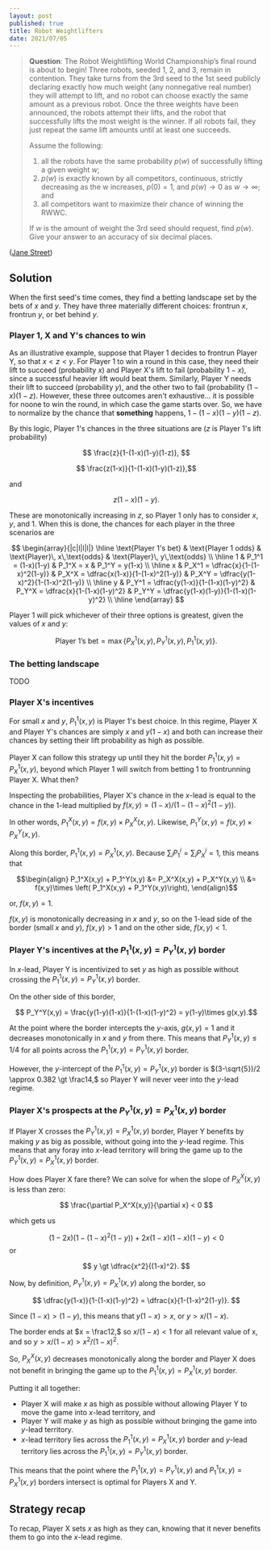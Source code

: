 ```yaml
---
layout: post
published: true
title: Robot Weightlifters
date: 2021/07/05
---
```


>**Question**: The Robot Weightlifting World Championship’s final round is about to begin! Three robots, seeded 1, 2, and 3, remain in contention. They take turns from the 3rd seed to the 1st seed publicly declaring exactly how much weight (any nonnegative real number) they will attempt to lift, and no robot can choose exactly the same amount as a previous robot. Once the three weights have been announced, the robots attempt their lifts, and the robot that successfully lifts the most weight is the winner. If all robots fail, they just repeat the same lift amounts until at least one succeeds.
>
>Assume the following:
>
>1. all the robots have the same probability $p(w)$ of successfully lifting a given weight $w$;
>2. $p(w)$ is exactly known by all competitors, continuous, strictly decreasing as the w increases, $p(0) = 1,$ and $p(w) \rightarrow 0$ as $w \rightarrow \infty$; and
>3. all competitors want to maximize their chance of winning the RWWC.
>
>If $w$ is the amount of weight the 3rd seed should request, find $p(w).$ Give your answer to an accuracy of six decimal places.

<!--more-->

([Jane Street](https://www.janestreet.com/puzzles/robot-weightlifting-index/))

## Solution

When the first seed's time comes, they find a betting landscape set by the bets of $x$ and $y.$ They have three materially different choices: frontrun $x,$ frontrun $y,$ or bet behind $y.$

### Player 1, X and Y's chances to win

As an illustrative example, suppose that Player 1 decides to frontrun Player Y, so that $x < z < y.$ For Player 1 to win a round in this case, they need their lift to succeed (probability $x$) and Player X's lift to fail (probability $1-x$), since a successful heavier lift would beat them. Similarly, Player Y needs their lift to succeed (probability $y$), and the other two to fail (probability $(1-x)(1-z).$ However, these three outcomes aren't exhaustive... it is possible for noone to win the round, in which case the game starts over. So, we have to normalize by the chance that **something** happens, $1-(1-x)(1-y)(1-z).$

By this logic, Player 1's chances in the three situations are ($z$ is Player 1's lift probability)

$$ \frac{z}{1-(1-x)(1-y)(1-z)}, $$

$$ \frac{z(1-x)}{1-(1-x)(1-y)(1-z)},$$

and

$$ z(1-x)(1-y). $$

These are monotonically increasing in $z,$ so Player 1 only has to consider $x,$ $y,$ and $1.$ When this is done, the chances for each player in the three scenarios are

$$
\begin{array}{|c|l|l|l|} \hline
\text{Player 1's bet} & \text{Player 1 odds} & \text{Player}\, x\,\text{odds} & \text{Player}\, y\,\text{odds} \\ \hline
1 & P_1^1 = (1-x)(1-y) & P_1^X = x & P_1^Y = y(1-x) \\ \hline
x & P_X^1 = \dfrac{x}{1-(1-x)^2(1-y)} & P_X^X = \dfrac{x(1-x)}{1-(1-x)^2(1-y)} & P_X^Y = \dfrac{y(1-x)^2}{1-(1-x)^2(1-y)} \\ \hline
y & P_Y^1 = \dfrac{y(1-x)}{1-(1-x)(1-y)^2} & P_Y^X = \dfrac{x}{1-(1-x)(1-y)^2} & P_Y^Y = \dfrac{y(1-x)(1-y)}{1-(1-x)(1-y)^2} \\ \hline
\end{array}
$$

Player 1 will pick whichever of their three options is greatest, given the values of $x$ and $y:$

$$ \text{Player 1's bet} = \max\{P_X^1(x,y), P_Y^1(x,y), P_1^1(x,y)\}. $$

### The betting landscape

TODO

### Player X's incentives 

For small $x$ and $y,$ $P_1^1(x,y)$ is Player 1's best choice. In this regime, Player X and Player Y's chances are simply $x$ and $y(1-x)$ and both can increase their chances by setting their lift probability as high as possible. 

Player X can follow this strategy up until they hit the border $P_1^1(x,y) = P_X^1(x,y),$ beyond which Player 1 will switch from betting $1$ to frontrunning Player X. What then?

Inspecting the probabilities, Player X's chance in the $x$-lead is equal to the chance in the $1$-lead multiplied by $f(x,y) = (1-x)/(1-(1-x)^2(1-y)).$ 

In other words, $P_1^X(x,y) = f(x,y)\times P_X^X(x,y).$ Likewise, $P_1^Y(x,y) = f(x,y)\times P_X^Y(x,y).$ 

Along this border, $P_1^1(x,y) = P_X^1(x,y).$ Because $\sum_i P_1^i = \sum_i P_X^i = 1,$ this means that 

$$\begin{align}
P_1^X(x,y) + P_1^Y(x,y) &= P_X^X(x,y) + P_X^Y(x,y) \\
&= f(x,y)\times \left( P_1^X(x,y) + P_1^Y(x,y)\right),
\end{align}$$ 

or, $f(x,y) = 1.$ 

$f(x,y)$ is monotonically decreasing in $x$ and $y,$ so on the $1$-lead side of the border (small $x$ and $y$), $f(x,y) > 1$ and on the other side, $f(x,y) < 1.$ 

### Player Y's incentives at the $P_1^1(x,y) = P_Y^1(x,y)$ border

In $x$-lead, Player Y is incentivized to set $y$ as high as possible without crossing the $P_1^1(x,y) = P_Y^1(x,y)$ border. 

On the other side of this border, 

$$ P_Y^Y(x,y) = \frac{y(1-y)(1-x)}{1-(1-x)(1-y)^2} = y(1-y)\times g(x,y).$$ 

At the point where the border intercepts the $y$-axis, $g(x,y) = 1$ and it decreases monotonically in $x$ and $y$ from there. This means that $P_Y^1(x,y) \leq 1/4$ for all points across the $P_1^1(x,y) = P_Y^1(x,y)$ border. 

However, the $y$-intercept of the $P_1^1(x,y) = P_Y^1(x,y)$ border is $(3-\sqrt{5})/2 \approx 0.382 \gt \frac14,$ so Player Y will never veer into the $y$-lead regime. 

### Player X's prospects at the $P_Y^1(x,y) = P_X^1(x,y)$ border

If Player X crosses the $P_Y^1(x,y) = P_X^1(x,y)$ border, Player Y benefits by making $y$ as big as possible, without going into the $y$-lead regime. This means that any foray into $x$-lead territory will bring the game up to the $P_Y^1(x,y) = P_X^1(x,y)$ border. 

How does Player X fare there? We can solve for when the slope of $P_X^X(x,y)$ is less than zero:

$$ \frac{\partial P_X^X(x,y)}{\partial x} < 0 $$

which gets us 

$$ (1-2x)(1-(1-x)^2(1-y)) + 2x(1-x)(1-x)(1-y) < 0 $$
or 

$$ y \gt \dfrac{x^2}{(1-x)^2}. $$

Now, by definition, $P_Y^1(x,y) = P_X^1(x,y)$ along the border, so

$$ \dfrac{y(1-x)}{1-(1-x)(1-y)^2} = \dfrac{x}{1-(1-x)^2(1-y)}. $$

Since $(1-x) > (1-y),$ this means that $y(1-x) > x,$ or $y > x/(1-x).$ 

The border ends at $x = \frac12,$ so $x/(1-x) < 1$ for all relevant value of x, and so $y > x/(1-x) > x^2/(1-x)^2.$

So, $P_X^X(x,y)$ decreases monotonically along the border and Player X does not benefit in bringing the game up to the $P_1^1(x,y) = P_X^1(x,y)$ border.

Putting it all together:

- Player X will make $x$ as high as possible without allowing Player Y to move the game into $x$-lead territory, and 
- Player Y will make $y$ as high as possible without bringing the game into $y$-lead territory. 
- $x$-lead territory lies across the $P_1^1(x,y) = P_X^1(x,y)$ border and $y$-lead territory lies across the $P_1^1(x,y) = P_Y^1(x,y)$ border.

This means that the point where the $P_1^1(x,y) = P_Y^1(x,y)$ and $P_1^1(x,y) = P_X^1(x,y)$ borders intersect is optimal for Players X and Y.

## Strategy recap

To recap, Player X sets $x$ as high as they can, knowing that it never benefits them to go into the $x$-lead regime. 

